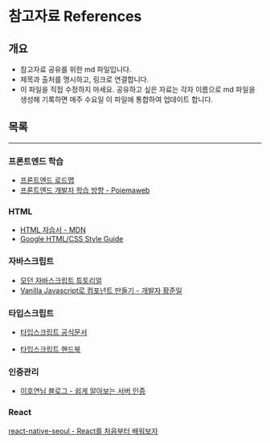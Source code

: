 # 참고자료 References

## 개요

- 참고자료 공유를 위한 md 파일입니다.
- 제목과 출처를 명시하고, 링크로 연결합니다.
- 이 파일을 직접 수정하지 마세요. 공유하고 싶은 자료는 각자 이름으로 md 파일을 생성해 기록하면 매주 수요일  이 파일에 통합하여 업데이트 합니다.



## 목록

---

### 프론트엔드 학습

- [프론트엔드 로드맵](https://roadmap.sh/frontend)
- [프론트엔드 개발자 학습 방향 - Poiemaweb](https://poiemaweb.com/Front-end)

### HTML

- [HTML 자습서 - MDN](https://developer.mozilla.org/ko/docs/Web/HTML)
- [Google HTML/CSS Style Guide](https://google.github.io/styleguide/htmlcssguide.html)

### 자바스크립트

- [모던 자바스크립트 튜토리얼](https://ko.javascript.info/)
- [Vanilla Javascript로 컴포넌트 만들기 - 개발자 황준일](https://junilhwang.github.io/TIL/Javascript/Design/Vanilla-JS-Component/#_1-%E1%84%87%E1%85%AE%E1%86%AF%E1%84%91%E1%85%A7%E1%86%AB%E1%84%92%E1%85%A1%E1%86%B7%E1%84%8B%E1%85%B3%E1%86%AF-%E1%84%80%E1%85%A1%E1%86%B7%E1%84%8C%E1%85%B5%E1%84%92%E1%85%A1%E1%84%80%E1%85%B5)	

### 타입스크립트

- [타입스크립트 공식문서](https://www.typescriptlang.org/download)

- [타입스크립트 핸드북](https://typescript-kr.github.io/)

### 인증관리

- [이호연님 블로그 - 쉽게 알아보는 서버 인증](https://tansfil.tistory.com/58?category=255594)

### React

[react-native-seoul - React를 처음부터 배워보자](https://medium.com/react-native-seoul/react-%EB%A6%AC%EC%95%A1%ED%8A%B8%EB%A5%BC-%EC%B2%98%EC%9D%8C%EB%B6%80%ED%84%B0-%EB%B0%B0%EC%9B%8C%EB%B3%B4%EC%9E%90-01-react-js%EB%9E%80-%EB%AC%B4%EC%97%87%EC%9D%B8%EA%B0%80-ad8ba252ee28)